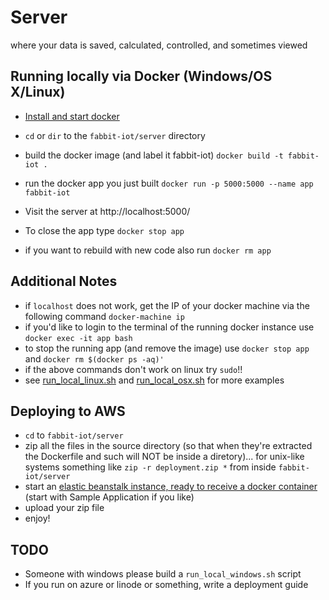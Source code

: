 # Server
where your data is saved, calculated, controlled, and sometimes viewed

## Running locally via Docker (Windows/OS X/Linux)
* [Install and start docker](https://docs.docker.com/engine/installation/)
* `cd` or `dir` to the `fabbit-iot/server` directory
* build the docker image (and label it fabbit-iot) `docker build -t fabbit-iot .`
* run the docker app you just built `docker run -p 5000:5000 --name app fabbit-iot`
* Visit the server at http://localhost:5000/

* To close the app type `docker stop app`
* if you want to rebuild with new code also run `docker rm app`

## Additional Notes
* if `localhost` does not work, get the IP of your docker machine via the following command `docker-machine ip`
* if you'd like to login to the terminal of the running docker instance use `docker exec -it app bash`
* to stop the running app (and remove the image) use `docker stop app` and `docker rm $(docker ps -aq)'`
* if the above commands don't work on linux try `sudo`!!
* see [run_local_linux.sh](./run_local_linux.sh) and [run_local_osx.sh](run_local_osx) for more examples

## Deploying to AWS
* `cd` to `fabbit-iot/server`
* zip all the files in the source directory (so that when they're extracted the Dockerfile and such will NOT be inside a diretory)... for unix-like systems something like `zip -r deployment.zip *` from inside `fabbit-iot/server`
* start an [elastic beanstalk instance, ready to receive a docker container](http://docs.aws.amazon.com/elasticbeanstalk/latest/dg/create_deploy_docker.html) (start with Sample Application if you like)
* upload your zip file
* enjoy!

## TODO
* Someone with windows please build a `run_local_windows.sh` script
* If you run on azure or linode or something, write a deployment guide
